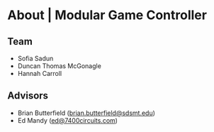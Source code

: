 # About | Modular Game Controller

## Team
- Sofia Sadun
- Duncan Thomas McGonagle
- Hannah Carroll

## Advisors
- Brian Butterfield (brian.butterfield@sdsmt.edu)
- Ed Mandy (ed@7400circuits.com)
